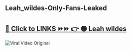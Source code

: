 
 ## Leah_wildes-Only-Fans-Leaked

# <h2><a href="https://clipsfans.com/Leah_wildes&ref=git">🔗 Click to LINKS ⏩⏩ 👉 🟢 Leah wildes </a></h2>

<a href="https://clipsfans.com/Leah_wildes&ref=git" rel="nofollow" data-target="animated-image.originalLink"><img src="https://i.ibb.co.com/xMMVF88/686577567.gif" alt="Viral Video Original" style="max-width: 100%; display: inline-block;" data-target="animated-image.originalImage"></a>
